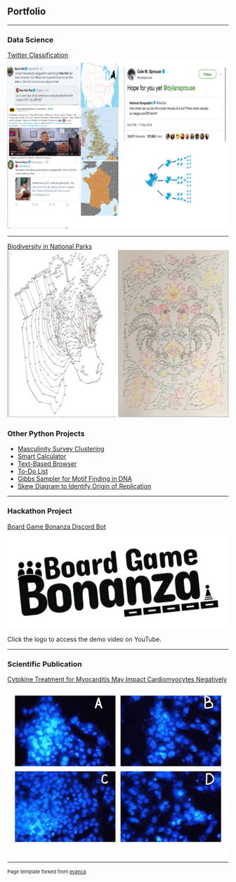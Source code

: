 ## Portfolio

---

### Data Science

[Twitter Classification](https://github.com/JacobK233811/Twitter)
<img src="images/vir_tweF.png?raw=true"/>

---
[Biodiversity in National Parks](https://github.com/JacobK233811/Biodiversity)
<img src="images/biod_twopanel.png?raw=true"/>

### Other Python Projects

- [Masculinity Survey Clustering](https://github.com/JacobK233811/Masculinity)
- [Smart Calculator](https://github.com/JacobK233811/SmartCalculator)
- [Text-Based Browser](https://github.com/JacobK233811/TextBasedBrowser)
- [To-Do List](https://github.com/JacobK233811/ToDoList)
- [Gibbs Sampler for Motif Finding in DNA](https://github.com/JacobK233811/GibbsSampler)
- [Skew Diagram to Identify Origin of Replication](https://github.com/JacobK233811/SkewDiagram)

---
### Hackathon Project
[Board Game Bonanza Discord Bot](https://github.com/JacobK233811/BoardGameBonanza)
<a href="https://www.youtube.com/watch?v=v79dreoWvmw&t=1s"><img src="images/logoblack.png?raw=true"/></a>
<p>Click the logo to access the demo video on YouTube.</p>

---

### Scientific Publication

[Cytokine Treatment for Myocarditis May Impact Cardiomyocytes Negatively](https://www.emerginginvestigators.org/articles/cytokine-treatment-for-myocarditis-may-directly-impact-cardiomyocytes-negatively)
<img src="images/sp4.jpg?raw=true"/>


---
<p style="font-size:11px">Page template forked from <a href="https://github.com/evanca/quick-portfolio">evanca</a></p>
<!-- Remove above link if you don't want to attibute -->
